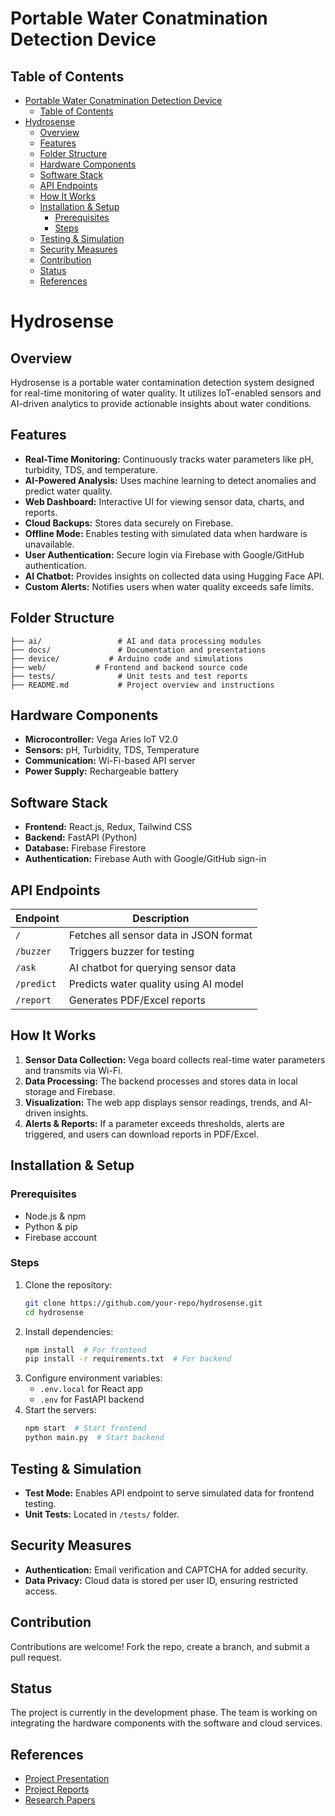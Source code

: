 # Portable Water Conatmination Detection Device

## Table of Contents

- [Portable Water Conatmination Detection Device](#portable-water-conatmination-detection-device)
  - [Table of Contents](#table-of-contents)
- [Hydrosense](#hydrosense)
  - [Overview](#overview)
  - [Features](#features)
  - [Folder Structure](#folder-structure)
  - [Hardware Components](#hardware-components)
  - [Software Stack](#software-stack)
  - [API Endpoints](#api-endpoints)
  - [How It Works](#how-it-works)
  - [Installation \& Setup](#installation--setup)
    - [Prerequisites](#prerequisites)
    - [Steps](#steps)
  - [Testing \& Simulation](#testing--simulation)
  - [Security Measures](#security-measures)
  - [Contribution](#contribution)
  - [Status](#status)
  - [References](#references)

# Hydrosense

## Overview
Hydrosense is a portable water contamination detection system designed for real-time monitoring of water quality. It utilizes IoT-enabled sensors and AI-driven analytics to provide actionable insights about water conditions.

## Features
- **Real-Time Monitoring:** Continuously tracks water parameters like pH, turbidity, TDS, and temperature.
- **AI-Powered Analysis:** Uses machine learning to detect anomalies and predict water quality.
- **Web Dashboard:** Interactive UI for viewing sensor data, charts, and reports.
- **Cloud Backups:** Stores data securely on Firebase.
- **Offline Mode:** Enables testing with simulated data when hardware is unavailable.
- **User Authentication:** Secure login via Firebase with Google/GitHub authentication.
- **AI Chatbot:** Provides insights on collected data using Hugging Face API.
- **Custom Alerts:** Notifies users when water quality exceeds safe limits.

## Folder Structure
```
├── ai/                 # AI and data processing modules
├── docs/               # Documentation and presentations
├── device/           # Arduino code and simulations
├── web/           # Frontend and backend source code
├── tests/              # Unit tests and test reports
├── README.md           # Project overview and instructions
```

## Hardware Components
- **Microcontroller:** Vega Aries IoT V2.0
- **Sensors:** pH, Turbidity, TDS, Temperature
- **Communication:** Wi-Fi-based API server
- **Power Supply:** Rechargeable battery

## Software Stack
- **Frontend:** React.js, Redux, Tailwind CSS
- **Backend:** FastAPI (Python)
- **Database:** Firebase Firestore
- **Authentication:** Firebase Auth with Google/GitHub sign-in

## API Endpoints
| Endpoint | Description |
|----------|-------------|
| `/` | Fetches all sensor data in JSON format |
| `/buzzer` | Triggers buzzer for testing |
| `/ask` | AI chatbot for querying sensor data |
| `/predict` | Predicts water quality using AI model |
| `/report` | Generates PDF/Excel reports |

## How It Works
1. **Sensor Data Collection:** Vega board collects real-time water parameters and transmits via Wi-Fi.
2. **Data Processing:** The backend processes and stores data in local storage and Firebase.
3. **Visualization:** The web app displays sensor readings, trends, and AI-driven insights.
4. **Alerts & Reports:** If a parameter exceeds thresholds, alerts are triggered, and users can download reports in PDF/Excel.

## Installation & Setup
### Prerequisites
- Node.js & npm
- Python & pip
- Firebase account

### Steps
1. Clone the repository:
   ```sh
   git clone https://github.com/your-repo/hydrosense.git
   cd hydrosense
   ```
2. Install dependencies:
   ```sh
   npm install  # For frontend
   pip install -r requirements.txt  # For backend
   ```
3. Configure environment variables:
   - `.env.local` for React app
   - `.env` for FastAPI backend
4. Start the servers:
   ```sh
   npm start  # Start frontend
   python main.py  # Start backend
   ```

## Testing & Simulation
- **Test Mode:** Enables API endpoint to serve simulated data for frontend testing.
- **Unit Tests:** Located in `/tests/` folder.

## Security Measures
- **Authentication:** Email verification and CAPTCHA for added security.
- **Data Privacy:** Cloud data is stored per user ID, ensuring restricted access.

## Contribution
Contributions are welcome! Fork the repo, create a branch, and submit a pull request.

## Status
The project is currently in the development phase. The team is working on integrating the hardware components with the software and cloud services. 

## References

- [Project Presentation](docs/presentation)
- [Project Reports](docs/reports)
- [Research Papers](docs/references)